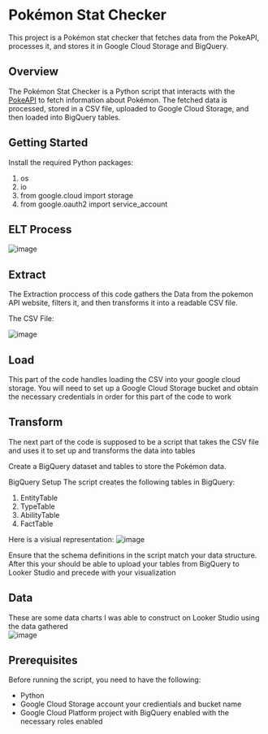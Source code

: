 # Pokémon Stat Checker

This project is a Pokémon stat checker that fetches data from the PokeAPI, processes it, and stores it in Google Cloud Storage and BigQuery.

## Overview

The Pokémon Stat Checker is a Python script that interacts with the [PokeAPI](https://pokeapi.co/) to fetch information about Pokémon. The fetched data is processed, stored in a CSV file, uploaded to Google Cloud Storage, and then loaded into BigQuery tables.

## Getting Started
Install the required Python packages:

1. os
2. io
3. from google.cloud import storage
4. from google.oauth2 import service_account

## ELT Process
![image](https://github.com/JustinDavid2g/Pok-mon-stat-checker-/assets/121201630/759160ad-2435-43af-a524-751f16179b3a)

   ## Extract
   The Extraction proccess of this code gathers the Data from the pokemon API website, filters it, and then 
   transforms it into a readable CSV file.

   The CSV File:
   
   ![image](https://github.com/JustinDavid2g/Pok-mon-stat-checker-/assets/121201630/7035337e-a95a-4355-a68e-c14c98cbb1f3)



   ## Load 
   This part of the code handles loading the CSV into your google cloud storage.
   You will need to set up a Google Cloud Storage bucket and obtain the necessary credentials in order for this part of 
   the code to work

   ## Transform
   The next part of the code is supposed to be a script that takes the CSV file and uses it to set up and transforms the data into tables
   

   Create a BigQuery dataset and tables to store the Pokémon data.

BigQuery Setup
The script creates the following tables in BigQuery:

1. EntityTable
2. TypeTable
3. AbilityTable
4. FactTable

Here is a visiual representation: 
![image](https://github.com/JustinDavid2g/Pok-mon-stat-checker-/assets/121201630/8f36c506-963e-4885-becf-b4e0a9f21fc5)

Ensure that the schema definitions in the script match your data structure.
After this your should be able to upload your tables from BigQuery to Looker Studio and precede 
with your visualization

## Data
   These are some data charts I was able to construct on Looker Studio using the data gathered   
   ![image](https://github.com/JustinDavid2g/Pok-mon-stat-checker-/assets/121201630/cfe83eac-ce7d-4db3-90a6-adf2607d41fe)



## Prerequisites

Before running the script, you need to have the following:

- Python 
- Google Cloud Storage account
  your credientials and bucket name
- Google Cloud Platform project with BigQuery enabled
  with the necessary roles enabled 


   

